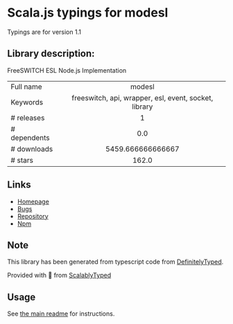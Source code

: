 
# Scala.js typings for modesl

Typings are for version 1.1

## Library description:
FreeSWITCH ESL Node.js Implementation

|                    |                 |
| ------------------ | :-------------: |
| Full name          | modesl |
| Keywords           | freeswitch, api, wrapper, esl, event, socket, library |
| # releases         | 1 |
| # dependents       | 0.0 |
| # downloads        | 5459.666666666667 |
| # stars            | 162.0 |

## Links
- [Homepage](https://github.com/englercj/node-esl)
- [Bugs](https://github.com/englercj/node-esl/issues)
- [Repository](https://github.com/englercj/node-esl)
- [Npm](https://www.npmjs.com/package/modesl)
    


## Note
This library has been generated from typescript code from [DefinitelyTyped](https://definitelytyped.org).

Provided with :purple_heart: from [ScalablyTyped](https://github.com/oyvindberg/ScalablyTyped)

## Usage
See [the main readme](../../readme.md) for instructions.



